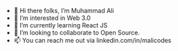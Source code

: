 - 👋 Hi there folks, I’m Muhammad Ali
- 👀 I’m interested in Web 3.0
- 🌱 I’m currently learning React JS
- 💞️ I’m looking to collaborate to Open Source. 
- 📫 You can reach me out via linkedin.com/in/malicodes

<!---
malicodes2/malicodes2 is a ✨ special ✨ repository because its `README.md` (this file) appears on your GitHub profile.
You can click the Preview link to take a look at your changes.
--->
